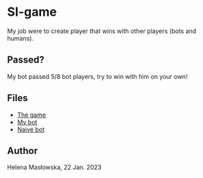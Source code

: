 # SI-game
My job were to create player that wins with other players (bots and humans).

## Passed?
My bot passed 5/8 bot players, try to win with him on your own!

## Files
- [The game](https://github.com/HelenaMaslowska/SI-game/blob/main/games.jar)
- [My bot](https://github.com/HelenaMaslowska/SI-game/blob/main/NaivePlayer-2.0-SNAPSHOT.jar)
- [Naive bot](https://github.com/HelenaMaslowska/SI-game/blob/main/NaivePlayer.jar)

## Author 
Helena Masłowska, 22 Jan. 2023
